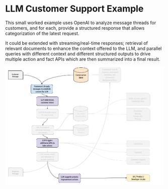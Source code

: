 # LLM Customer Support Example

This small worked example uses OpenAI to analyze message threads for customers, and for each,
provide a structured response that allows categorization of the latest request.

It could be extended with streaming/real-time responses; retrieval of relevant documents to
enhance the context offered to the LLM, and parallel queries with different context and different
structured outputs to drive multiple action and fact APIs which are then summarized into a final result.

![RAG architecture covered by this example](example_diagram.png)